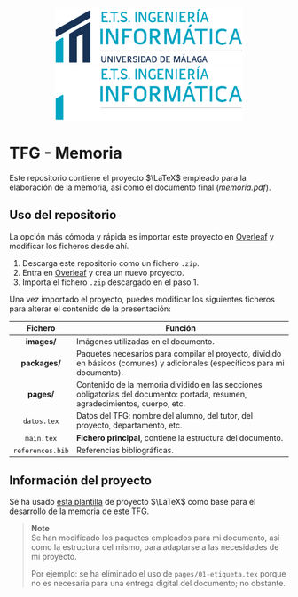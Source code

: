 <div align="center">
    <br/>
    <img src=".github/readme/etsii-claro.png#gh-light-mode-only" height=100 alt="ETSII logo (claro)"/>
    <img src=".github/readme/etsii-oscuro.png#gh-dark-mode-only" height=100 alt="ETSII logo (oscuro)"/>
    <br/>
</div>

# TFG - Memoria

Este repositorio contiene el proyecto $\LaTeX$ empleado para la elaboración de la memoria, así como el documento final (*memoria.pdf*).

## Uso del repositorio

La opción más cómoda y rápida es importar este proyecto en [Overleaf](https://www.overleaf.com) y modificar los ficheros desde ahí.

1. Descarga este repositorio como un fichero `.zip`.
2. Entra en [Overleaf](https://www.overleaf.com) y crea un nuevo proyecto.
3. Importa el fichero `.zip` descargado en el paso 1.

Una vez importado el proyecto, puedes modificar los siguientes ficheros para alterar el contenido de la presentación:

|     Fichero      | Función                                                                                                                       |
|:----------------:| ----------------------------------------------------------------------------------------------------------------------------- |
|   **images/**    | Imágenes utilizadas en el documento.                                                                                          |
|  **packages/**   | Paquetes necesarios para compilar el proyecto, dividido en básicos (comunes) y adicionales (específicos para mi documento).   |
|    **pages/**    | Contenido de la memoria dividido en las secciones obligatorias del documento: portada, resumen, agradecimientos, cuerpo, etc. |
|   `datos.tex`    | Datos del TFG: nombre del alumno, del tutor, del proyecto, departamento, etc.                                                 |
|    `main.tex`    | **Fichero principal**, contiene la estructura del documento.                                                                  |
| `references.bib` | Referencias bibliográficas.                                                                                                   |

## Información del proyecto

Se ha usado [esta plantilla](https://github.com/benhid/TFG-UMA) de proyecto $\LaTeX$ como base para el desarrollo de la memoria de este TFG.

> **Note**  
> Se han modificado los paquetes empleados para mi documento, así como la estructura del mismo, para adaptarse a las necesidades de mi proyecto.
>
> Por ejemplo: se ha eliminado el uso de `pages/01-etiqueta.tex` porque no es necesaria para una entrega digital del documento; no obstante.
